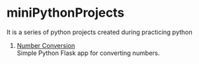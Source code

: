 # miniPythonProjects
It is a series of python projects created during practicing python
<ol>
<li>
 <a href="https://github.com/poudyalanil/miniPythonProjects/tree/master/NumberConversion">
 Number Conversion
	</a>
    <br>
    Simple Python Flask app for converting numbers.
</li>
</ol>

